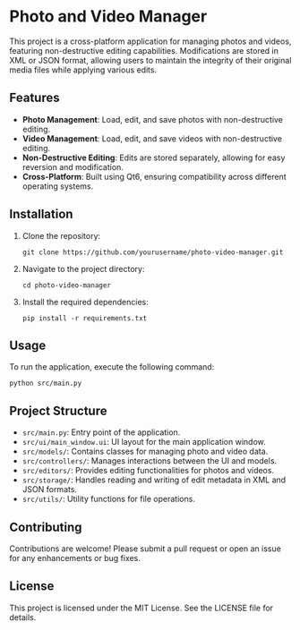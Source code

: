 # Photo and Video Manager

This project is a cross-platform application for managing photos and videos, featuring non-destructive editing capabilities. Modifications are stored in XML or JSON format, allowing users to maintain the integrity of their original media files while applying various edits.

## Features

- **Photo Management**: Load, edit, and save photos with non-destructive editing.
- **Video Management**: Load, edit, and save videos with non-destructive editing.
- **Non-Destructive Editing**: Edits are stored separately, allowing for easy reversion and modification.
- **Cross-Platform**: Built using Qt6, ensuring compatibility across different operating systems.

## Installation

1. Clone the repository:
   ```
   git clone https://github.com/yourusername/photo-video-manager.git
   ```
2. Navigate to the project directory:
   ```
   cd photo-video-manager
   ```
3. Install the required dependencies:
   ```
   pip install -r requirements.txt
   ```

## Usage

To run the application, execute the following command:
```
python src/main.py
```

## Project Structure

- `src/main.py`: Entry point of the application.
- `src/ui/main_window.ui`: UI layout for the main application window.
- `src/models/`: Contains classes for managing photo and video data.
- `src/controllers/`: Manages interactions between the UI and models.
- `src/editors/`: Provides editing functionalities for photos and videos.
- `src/storage/`: Handles reading and writing of edit metadata in XML and JSON formats.
- `src/utils/`: Utility functions for file operations.

## Contributing

Contributions are welcome! Please submit a pull request or open an issue for any enhancements or bug fixes.

## License

This project is licensed under the MIT License. See the LICENSE file for details.